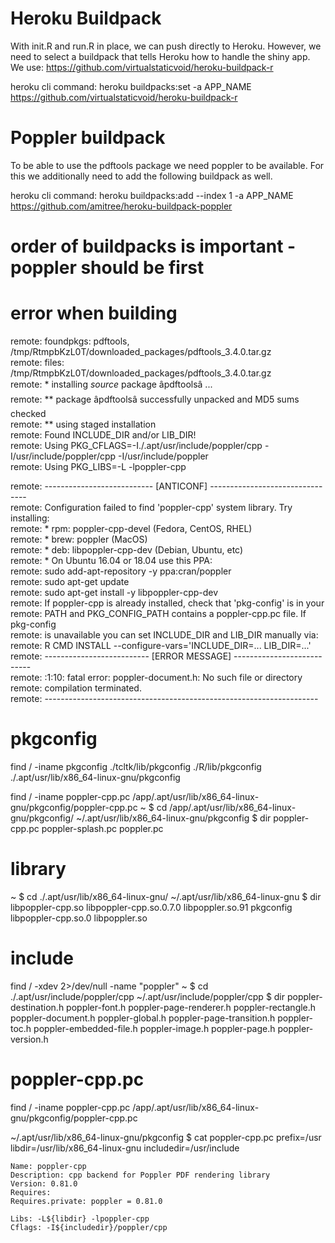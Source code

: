 # Heroku Buildpack
With init.R and run.R in place, we can push directly to Heroku.
However, we need to select a buildpack that tells Heroku how to handle the shiny app.
We use: https://github.com/virtualstaticvoid/heroku-buildpack-r

heroku cli command:
heroku buildpacks:set -a APP_NAME https://github.com/virtualstaticvoid/heroku-buildpack-r

# Poppler buildpack
To be able to use the pdftools package we need poppler to be available.
For this we additionally need to add the following buildpack as well.

heroku cli command:
heroku buildpacks:add --index 1 -a APP_NAME https://github.com/amitree/heroku-buildpack-poppler

# order of buildpacks is important - poppler should be first

# error when building
remote:        foundpkgs: pdftools, /tmp/RtmpbKzL0T/downloaded_packages/pdftools_3.4.0.tar.gz        
remote:        files: /tmp/RtmpbKzL0T/downloaded_packages/pdftools_3.4.0.tar.gz        
remote:        * installing *source* package âpdftoolsâ ...        
remote:        ** package âpdftoolsâ successfully unpacked and MD5 sums checked        
remote:        ** using staged installation        
remote:        Found INCLUDE_DIR and/or LIB_DIR!        
remote:        Using PKG_CFLAGS=-I./.apt/usr/include/poppler/cpp -I/usr/include/poppler/cpp -I/usr/include/poppler        
remote:        Using PKG_LIBS=-L -lpoppler-cpp      
 
remote:        --------------------------- [ANTICONF] --------------------------------       
remote:        Configuration failed to find 'poppler-cpp' system library. Try installing:        
remote:         * rpm: poppler-cpp-devel (Fedora, CentOS, RHEL)        
remote:         * brew: poppler (MacOS)        
remote:         * deb: libpoppler-cpp-dev (Debian, Ubuntu, etc)        
remote:         * On Ubuntu 16.04 or 18.04 use this PPA:        
remote:            sudo add-apt-repository -y ppa:cran/poppler        
remote:            sudo apt-get update        
remote:            sudo apt-get install -y libpoppler-cpp-dev        
remote:        If poppler-cpp is already installed, check that 'pkg-config' is in your        
remote:        PATH and PKG_CONFIG_PATH contains a poppler-cpp.pc file. If pkg-config        
remote:        is unavailable you can set INCLUDE_DIR and LIB_DIR manually via:        
remote:        R CMD INSTALL --configure-vars='INCLUDE_DIR=... LIB_DIR=...'      
remote:        -------------------------- [ERROR MESSAGE] ---------------------------        
remote:        <stdin>:1:10: fatal error: poppler-document.h: No such file or directory        
remote:        compilation terminated.        
remote:        --------------------------------------------------------------------  

# pkgconfig
find / -iname pkgconfig
	./tcltk/lib/pkgconfig
	./R/lib/pkgconfig
	./.apt/usr/lib/x86_64-linux-gnu/pkgconfig

find / -iname poppler-cpp.pc
	/app/.apt/usr/lib/x86_64-linux-gnu/pkgconfig/poppler-cpp.pc	
		~ $ cd /app/.apt/usr/lib/x86_64-linux-gnu/pkgconfig/
			~/.apt/usr/lib/x86_64-linux-gnu/pkgconfig $ dir
				poppler-cpp.pc  poppler-splash.pc  poppler.pc

# library
~ $ cd ./.apt/usr/lib/x86_64-linux-gnu/
	~/.apt/usr/lib/x86_64-linux-gnu $ dir
		libpoppler-cpp.so    libpoppler-cpp.so.0.7.0  libpoppler.so.91      pkgconfig
		libpoppler-cpp.so.0  libpoppler.so

# include
find / -xdev 2>/dev/null -name "poppler"
	~ $ cd ./.apt/usr/include/poppler/cpp
		~/.apt/usr/include/poppler/cpp $ dir
			poppler-destination.h    poppler-font.h    poppler-page-renderer.h    poppler-rectangle.h
			poppler-document.h       poppler-global.h  poppler-page-transition.h  poppler-toc.h
			poppler-embedded-file.h  poppler-image.h   poppler-page.h             poppler-version.h

# poppler-cpp.pc
find / -iname poppler-cpp.pc
	/app/.apt/usr/lib/x86_64-linux-gnu/pkgconfig/poppler-cpp.pc
	
~/.apt/usr/lib/x86_64-linux-gnu/pkgconfig $ cat poppler-cpp.pc
	prefix=/usr
	libdir=/usr/lib/x86_64-linux-gnu
	includedir=/usr/include

	Name: poppler-cpp
	Description: cpp backend for Poppler PDF rendering library
	Version: 0.81.0
	Requires:
	Requires.private: poppler = 0.81.0

	Libs: -L${libdir} -lpoppler-cpp
	Cflags: -I${includedir}/poppler/cpp
	





